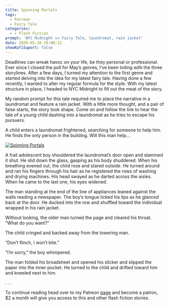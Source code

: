```yaml
---
title: Spinning Portals
tags:
  - Patreon
  - Fairy Tale
categories:
  - - Flash Fiction
prompt: 'NYC Midnight => Fairy Tale, laundromat, rain jacket'
date: 2020-05-20 19:00:12
showKofiSuport: false
---
```


Deadlines can wreak havoc on your life, be they personal or professional. Ever since I closed the poll for May’s genres, I’ve been toiling with the three storylines. After a few days, I turned my attention to the first genre and started delving into the idea for my latest fairy tale. Having done a few recently, I wanted to alter my regular formula for the style. With my latest structure in place, I headed to NYC Midnight to fill out the meat of the story.<!-- more -->

My random prompt for this tale required me to place the narrative in a laundromat and feature a rain jacket. With a little more thought, and a pair of false starts, the story took shape. Come on and follow the link to hear the tale of a young child dashing into a laundromat as he tries to escape his pursuers.

A child enters a laundromat frightened, searching for someone to help him. He finds the only person in the building. Will this man help...

<div class="center">

[![Spinning Portals](/images/patreon-flash-fiction/spinning-portals.png "Spinning Portals")](https://www.patreon.com/posts/37347784)

</div>

A frail adolescent boy shouldered the laundromat’s door open and slammed it shut. He slid down the glass, gasping as his body shuddered. When his breathing evened out, the child rose and stared outside. He turned around and ran his fingers through his hair as he registered the rows of washing and drying machines. His head swayed as he darted across the aisles. When he came to the last one, his eyes widened.

The man standing at the end of the line of appliances leaned against the walls reading a newspaper. The boy’s tongue licked his lips as he glanced back at the door. He ducked into the row and shuffled toward the individual wrapped in his rain jacket.

Without looking, the older man turned the page and cleared his throat. “What do you want?”

The child cringed and backed away from the towering man.

“Don’t flinch, I won’t bite.”

“I’m sorry,” the boy whimpered.

The man folded his broadsheet and opened his slicker and slipped the paper into the inner pocket. He turned to the child and drifted toward him and kneeled next to him.

<div class="center story-ellipses">
.
.
.
</div>

<div>

To continue reading head over to my Patreon [page](https://www.patreon.com/posts/37347784) and become a patron, $2 a month will give you access to this and other flash fiction stories.

</div>